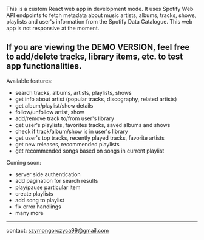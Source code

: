 This is a custom React web app in development mode. It uses Spotify Web API endpoints to fetch metadata about music artists, albums, tracks, shows, playlists and user's information from the Spotify Data Catalogue. This web app is not responsive at the moment.


If you are viewing the DEMO VERSION, feel free to add/delete tracks, library items, etc. to test app functionalities.
-----------------------------------------------------------------------------------------------------------------------------------------------------------------------------------
Available features:
 - search tracks, albums, artists, playlists, shows
 - get info about artist (popular tracks, discography, related artists)
 - get album/playlist/show details
 - follow/unfollow artist, show
 - add/remove track to/from user's library
 - get user's playlists, favorites tracks, saved albums and shows
 - check if track/album/show is in user's library
 - get user's top tracks, recently played tracks, favorite artists
 - get new releases, recommended playlists
 - get recommended songs based on songs in current playlist


Coming soon:
- server side authentication
- add pagination for search results
- play/pause particular item
- create playlists
- add song to playlist
- fix error handlings
- many more



-----------------------------------------------------------------------------------------------------------------------------------------------------------------------------------

contact: szymongorczyca99@gmail.com
